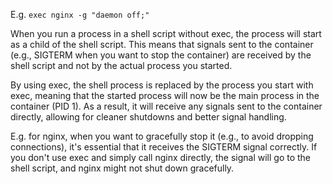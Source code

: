 E.g. `exec nginx -g "daemon off;"`

When you run a process in a shell script without exec, the process will start as a child of the shell script.
This means that signals sent to the container (e.g., SIGTERM when you want to stop the container) are received
by the shell script and not by the actual process you started.

By using exec, the shell process is replaced by the process you start with exec, meaning that the started
process will now be the main process in the container (PID 1). As a result, it will receive any signals sent
to the container directly, allowing for cleaner shutdowns and better signal handling.

E.g. for nginx, when you want to gracefully stop it (e.g., to avoid dropping connections), it's essential that it
receives the SIGTERM signal correctly. If you don't use exec and simply call nginx directly, the signal will
go to the shell script, and nginx might not shut down gracefully.
